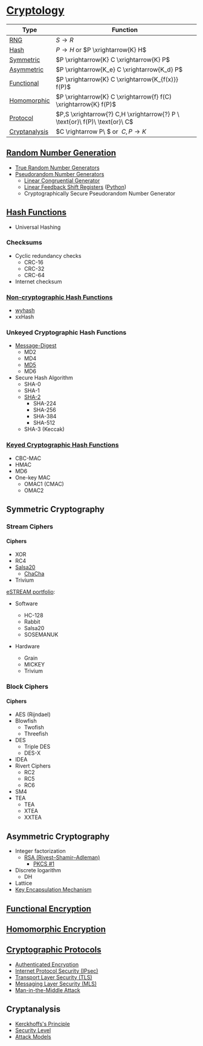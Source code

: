 # [Cryptology](Cryptology.md)
Type | Function
--- | ---
[RNG](#random-number-generation) | $S \rightarrow R$
[Hash](#hash-functions) | $P \rightarrow H$ or $P \xrightarrow{K} H$
[Symmetric](#symmetric-cryptography) | $P \xrightarrow{K} C \xrightarrow{K} P$
[Asymmetric](#asymmetric-cryptography) | $P \xrightarrow{K_e} C \xrightarrow{K_d} P$
[Functional](#functional-encryption) | $P \xrightarrow{K} C \xrightarrow{K_{f(x)}} f(P)$
[Homomorphic](#homomorphic-encryption) | $P \xrightarrow{K} C \xrightarrow{f} f(C) \xrightarrow{K} f(P)$
[Protocol](#cryptographic-protocols) | $P,S \xrightarrow{?} C,H \xrightarrow{?} P \ \text{or}\  f(P)\ \text{or}\ C$
[Cryptanalysis](#cryptanalysis) | $C \rightarrow P\ $ or $\ C,P \rightarrow K$

## [Random Number Generation](Random/README.md)
- [True Random Number Generators](Random/True/README.md)
- [Pseudorandom Number Generators](Random/Pseudo/README.md)
  - [Linear Congruential Generator](Random/Pseudo/Linear%20Congruential%20Generator.md)
  - [Linear Feedback Shift Registers](Random/Pseudo/Linear%20Feedback%20Shift%20Registers.md) ([Python](Random/Pseudo/Linear%20Feedback%20Shift%20Registers.ipynb))
  - Cryptographically Secure Pseudorandom Number Generator

## [Hash Functions](Hash/README.md)
- Universal Hashing

### Checksums
- Cyclic redundancy checks
  - CRC-16
  - CRC-32
  - CRC-64
- Internet checksum

### [Non-cryptographic Hash Functions](Hash/Non-cryptographic/README.md)
- [wyhash](Hash/Non-cryptographic/wyhash.md)
- xxHash

### Unkeyed Cryptographic Hash Functions
- [Message-Digest](Hash/Message-Digest/README.md)
  - MD2
  - MD4
  - [MD5](Hash/Message-Digest/MD5.md)
  - MD6
- Secure Hash Algorithm
  - SHA-0
  - SHA-1
  - [SHA-2](Hash/Secure/SHA-2.md)
    - SHA-224
    - SHA-256
    - SHA-384
    - SHA-512
  - SHA-3 (Keccak)

### [Keyed Cryptographic Hash Functions](Hash/Keyed/README.md)
- CBC-MAC
- HMAC
- MD6
- One-key MAC
  - OMAC1 (CMAC)
  - OMAC2

## Symmetric Cryptography
### Stream Ciphers
#### Ciphers
- XOR
- RC4
- [Salsa20](Symmetric/Stream/Salsa20/README.md)
  - [ChaCha](Symmetric/Stream/Salsa20/ChaCha/README.md)
- Trivium

[eSTREAM portfolio](https://en.wikipedia.org/wiki/ESTREAM#eSTREAM_portfolio):
- Software
  - HC-128
  - Rabbit
  - Salsa20
  - SOSEMANUK
  
- Hardware
  - Grain
  - MICKEY
  - Trivium

### Block Ciphers
#### Ciphers
- AES (Rijndael)
- Blowfish
  - Twofish
  - Threefish
- DES
  - Triple DES
  - DES-X
- IDEA
- Rivert Ciphers
  - RC2
  - RC5
  - RC6
- SM4
- TEA
  - TEA
  - XTEA
  - XXTEA

## Asymmetric Cryptography
- Integer factorization
  - [RSA (Rivest–Shamir–Adleman)](Asymmetric/RSA/README.md)
    - [PKCS #1](Asymmetric/RSA/PKCS%20%231.md)
- Discrete logarithm
  - DH
- Lattice
- [Key Encapsulation Mechanism](Asymmetric/KEM.md)

## [Functional Encryption](Functional/README.md)

## [Homomorphic Encryption](Homomorphic/README.md)

## [Cryptographic Protocols](Protocols/README.md)
- [Authenticated Encryption](Protocols/Authenticated/README.md)
- [Internet Protocol Security (IPsec)](Protocols/IP/README.md)
- [Transport Layer Security (TLS)](Protocols/Transport/README.md)
- [Messaging Layer Security (MLS)](Protocols/Messaging/README.md)
- [Man-in-the-Middle Attack](Protocols/MITM.md)

## Cryptanalysis
- [Kerckhoffs's Principle](Cryptanalysis/Kerckhoffs.md)
- [Security Level](Cryptanalysis/Levels.md)
- [Attack Models](Cryptanalysis/Attack%20Models.md)